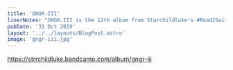 ```yaml
---
title: 'GNGR.III'
linerNotes: "GNGR.III is the 12th album from Starchildluke's #Road2Switch series. It's the final sequel to GENGARTAPE and GNGR2 with a spooky blend of mysterious, atmospheric music and jazz, with some random stuff thrown in."
pubDate: '31 Oct 2019'
layout: '../../layouts/BlogPost.astro'
image: 'gngr-iii.jpg'
---
```


https://strrchildluke.bandcamp.com/album/gngr-iii
